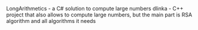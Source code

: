 LongArithmetics - a C# solution to compute large numbers
dlinka - C++ project that also allows to compute large numbers, but the main part is RSA algorithm and all algorithms it needs
